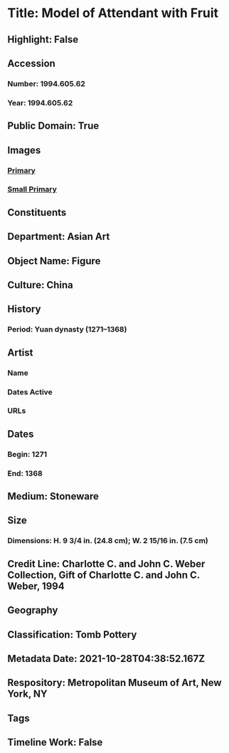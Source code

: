 # Title: Model of Attendant with Fruit
## Highlight: False
## Accession
### Number: 1994.605.62
### Year: 1994.605.62
## Public Domain: True
## Images
### [Primary](https://images.metmuseum.org/CRDImages/as/original/272401.jpg)
### [Small Primary](https://images.metmuseum.org/CRDImages/as/web-large/272401.jpg)
## Constituents
## Department: Asian Art
## Object Name: Figure
## Culture: China
## History
### Period: Yuan dynasty (1271–1368)
## Artist
### Name
### Dates Active
### URLs
## Dates
### Begin: 1271
### End: 1368
## Medium: Stoneware
## Size
### Dimensions: H. 9 3/4 in. (24.8 cm); W. 2 15/16 in. (7.5 cm)
## Credit Line: Charlotte C. and John C. Weber Collection, Gift of Charlotte C. and John C. Weber, 1994
## Geography
## Classification: Tomb Pottery
## Metadata Date: 2021-10-28T04:38:52.167Z
## Respository: Metropolitan Museum of Art, New York, NY
## Tags
## Timeline Work: False